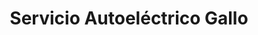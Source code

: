 ---
title: "Servicio Autoeléctrico Gallo"
url: /zapopan/servicio-autoelectrico-gallo/
shop: Autowerkstatt
---
